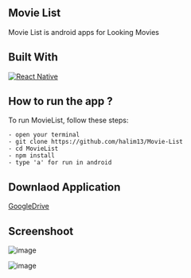 ## Movie List
Movie List is android apps for Looking Movies


## Built With
[![React Native](https://img.shields.io/badge/ReactNative-0.71.7-blue.svg?style=rounded-square)](https://reactnative.dev/)

## How to run the app ?
To run MovieList, follow these steps:
```
- open your terminal
- git clone https://github.com/halim13/Movie-List
- cd MovieList
- npm install
- type 'a' for run in android
```

## Downlaod Application
[GoogleDrive](https://drive.google.com/file/d/1sgp-xz2s-0_hBNPIfj4uHdW__HWsG-4n/view?usp=sharing)

## Screenshoot
![image](https://github.com/halim13/Movie-List/assets/11336853/d833b318-e8ff-4a74-a701-1196e8afcf7d)

![image](https://github.com/halim13/Movie-List/assets/11336853/bdcb20cd-6838-4712-95cf-77471bb6a0fa)



